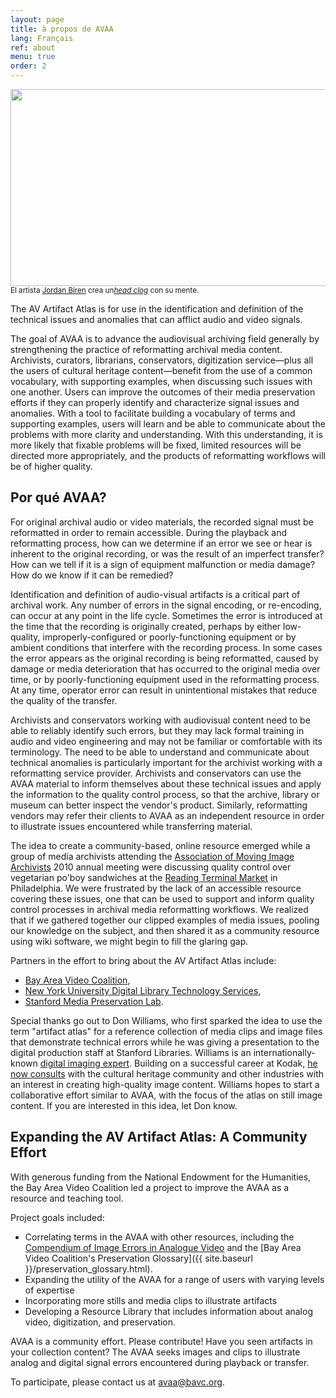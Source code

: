 ```yaml
---
layout: page
title: à propos de AVAA
lang: Français
ref: about
menu: true
order: 2
---
```

 <img src="{{ site.baseurl }}/images/HeadHeadClog.gif" height="315" width="560"><br>
 <sub>El artista <a href="http://jordanbiren.com/">Jordan Biren</a> crea un<a href="{{ site.baseurl }}/artifacts/video_head_clog.html"><em>head clog</em></a> con su mente.</sub>

The AV Artifact Atlas is for use in the identification and definition of the technical issues and anomalies that can afflict audio and video signals.

The goal of AVAA is to advance the audiovisual archiving field generally by strengthening the practice of reformatting archival media content. Archivists, curators, librarians, conservators, digitization service—plus all the users of cultural heritage content—benefit from the use of a common vocabulary, with supporting examples, when discussing such issues with one another. Users can improve the outcomes of their media preservation efforts if they can properly identify and characterize signal issues and anomalies. With a tool to facilitate building a vocabulary of terms and supporting examples, users will learn and be able to communicate about the problems with more clarity and understanding. With this understanding, it is more likely that fixable problems will be fixed, limited resources will be directed more appropriately, and the products of reformatting workflows will be of higher quality.


## Por qué AVAA?

For original archival audio or video materials, the recorded signal must be reformatted in order to remain accessible. During the playback and reformatting process, how can we determine if an error we see or hear is inherent to the original recording, or was the result of an imperfect transfer? How can we tell if it is a sign of equipment malfunction or media damage? How do we know if it can be remedied?

Identification and definition of audio-visual artifacts is a critical part of archival work. Any number of errors in the signal encoding, or re-encoding, can occur at any point in the life cycle. Sometimes the error is introduced at the time that the recording is originally created, perhaps by either low-quality, improperly-configured or poorly-functioning equipment or by ambient conditions that interfere with the recording process. In some cases the error appears as the original recording is being reformatted, caused by damage or media deterioration that has occurred to the original media over time, or by poorly-functioning equipment used in the reformatting process. At any time, operator error can result in unintentional mistakes that reduce the quality of the transfer.

Archivists and conservators working with audiovisual content need to be able to reliably identify such errors, but they may lack formal training in audio and video engineering and may not be familiar or comfortable with its terminology. The need to be able to understand and communicate about technical anomalies is particularly important for the archivist working with a reformatting service provider. Archivists and conservators can use the AVAA material to inform themselves about these technical issues and apply the information to the quality control process, so that the archive, library or museum can better inspect the vendor's product. Similarly, reformatting vendors may refer their clients to AVAA as an independent resource in order to illustrate issues encountered while transferring material.

The idea to create a community-based, online resource emerged while a group of media archivists attending the [Association of Moving Image Archivists](http://www.amianet.org/) 2010 annual meeting were discussing quality control over vegetarian po'boy sandwiches at the [Reading Terminal Market](http://www.readingterminalmarket.org/) in Philadelphia. We were frustrated by the lack of an accessible resource covering these issues, one that can be used to support and inform quality control processes in archival media reformatting workflows. We realized that if we gathered together our clipped examples of media issues, pooling our knowledge on the subject, and then shared it as a community resource using wiki software, we might begin to fill the glaring gap.

Partners in the effort to bring about the AV Artifact Atlas include:

* [Bay Area Video Coalition](http://bavc.org/preservation),
* [New York University Digital Library Technology Services](http://dlib.nyu.edu/dlts/),
* [Stanford Media Preservation Lab](http://library.stanford.edu/research/digitization-services/labs/stanford-media-preservation-lab).

Special thanks go out to Don Williams, who first sparked the idea to use the term "artifact atlas" for a reference collection of media clips and image files that demonstrate technical errors while he was giving a presentation to the digital production staff at Stanford Libraries. Williams is an internationally-known [digital imaging expert](http://www.imagescienceassociates.com/mm5/merchant.mvc?Screen=PAPERS&Store_Code=ISA001). Building on a successful career at Kodak, [he now consults](http://www.imagescienceassociates.com/) with the cultural heritage community and other industries with an interest in creating high-quality image content. Williams hopes to start a collaborative effort similar to AVAA, with the focus of the atlas on still image content. If you are interested in this idea, let Don know.

## Expanding the AV Artifact Atlas: A Community Effort

With generous funding from the National Endowment for the Humanities, the Bay Area Video Coalition led a project to improve the AVAA as a resource and teaching tool.

Project goals included:

* Correlating terms in the AVAA with other resources, including the [Compendium of Image Errors in Analogue Video](http://press.uchicago.edu/ucp/books/book/distributed/C/bo16943593.html) and the [Bay Area Video Coalition's Preservation Glossary]({{ site.baseurl }}/preservation_glossary.html).
* Expanding the utility of the AVAA for a range of users with varying levels of expertise
* Incorporating more stills and media clips to illustrate artifacts
* Developing a Resource Library that includes information about analog video, digitization, and preservation.

AVAA is a community effort. Please contribute! Have you seen artifacts in your collection content? The AVAA seeks images and clips to illustrate analog and digital signal errors encountered during playback or transfer.


To participate, please contact us at [avaa@bavc.org](mailto:avaa@bavc.org).
